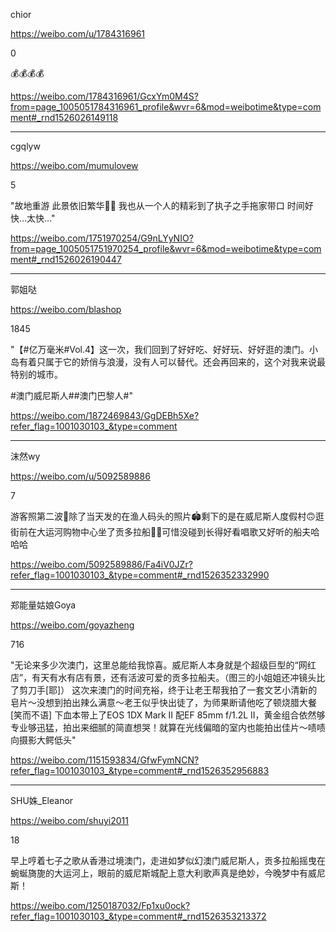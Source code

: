 chior

https://weibo.com/u/1784316961

0

💰💰💰💰

https://weibo.com/1784316961/GcxYm0M4S?from=page_1005051784316961_profile&wvr=6&mod=weibotime&type=comment#_rnd1526026149118

--------------------------------------------------------------------------------

cgqlyw 

https://weibo.com/mumulovew

5

"故地重游 此景依旧繁华🎉🎉
我也从一个人的精彩到了执子之手拖家带口
时间好快…太快…"

https://weibo.com/1751970254/G9nLYyNIO?from=page_1005051751970254_profile&wvr=6&mod=weibotime&type=comment#_rnd1526026190447

--------------------------------------------------------------------------------

郭姐哒 

https://weibo.com/blashop

1845

"【#亿万毫米#Vol.4】这一次，我们回到了好好吃、好好玩、好好逛的澳门。小岛有着只属于它的娇俏与浪漫，没有人可以替代。还会再回来的，这个对我来说最特别的城市。

#澳门威尼斯人##澳门巴黎人#"

https://weibo.com/1872469843/GgDEBh5Xe?refer_flag=1001030103_&type=comment

--------------------------------------------------------------------------------

沫然wy

https://weibo.com/u/5092589886

7

游客照第二波💫除了当天发的在渔人码头的照片🏟剩下的是在威尼斯人度假村🙃逛街前在大运河购物中心坐了贡多拉船🚣🏻可惜没碰到长得好看唱歌又好听的船夫哈哈哈

https://weibo.com/5092589886/Fa4iV0JZr?refer_flag=1001030103_&type=comment#_rnd1526352332990

--------------------------------------------------------------------------------

郑能量姑娘Goya

https://weibo.com/goyazheng

716

"无论来多少次澳门，这里总能给我惊喜。威尼斯人本身就是个超级巨型的“网红店”，有天有水有店有景，还有活波可爱的贡多拉船夫。（图三的小姐姐还冲镜头比了剪刀手[耶]）
这次来澳门的时间充裕，终于让老王帮我拍了一套文艺小清新的皂片～没想到拍出辣么满意～老王似乎快出徒了，为师果断请他吃了顿烧腊大餐[笑而不语]
下血本带上了EOS 1DX Mark II 配EF 85mm f/1.2L II，黄金组合依然够专业够迅猛，拍出来细腻的简直想哭！就算在光线偏暗的室内也能拍出佳片～啧啧 向摄影大鳄低头"

https://weibo.com/1151593834/GfwFymNCN?refer_flag=1001030103_&type=comment#_rnd1526352956883

--------------------------------------------------------------------------------

SHU姝_Eleanor

https://weibo.com/shuyi2011

18

早上哼着七子之歌从香港过境澳门，走进如梦似幻澳门威尼斯人，贡多拉船摇曳在蜿蜒旖旎的大运河上，眼前的威尼斯城配上意大利歌声真是绝妙，今晚梦中有威尼斯！

https://weibo.com/1250187032/Fp1xu0ock?refer_flag=1001030103_&type=comment#_rnd1526353213372
